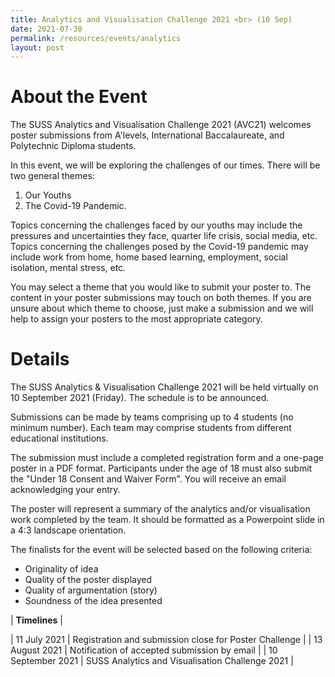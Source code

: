 ```yaml
---
title: Analytics and Visualisation Challenge 2021 <br> (10 Sep)
date: 2021-07-30
permalink: /resources/events/analytics
layout: post
---
```



# About the Event

The SUSS Analytics and Visualisation Challenge 2021 (AVC21) welcomes poster submissions from A'levels, International Baccalaureate, and Polytechnic Diploma students.

In this event, we will be exploring the challenges of our times. There will be two general themes:

1. Our Youths
2. The Covid-19 Pandemic.

Topics concerning the challenges faced by our youths may include the pressures and uncertainties they face, quarter life crisis, social media, etc. Topics concerning the challenges posed by the Covid-19 pandemic may include work from home, home based learning, employment, social isolation, mental stress, etc. 

You may select a theme that you would like to submit your poster to. The content in your poster submissions may touch on both themes. If you are unsure about which theme to choose, just make a submission and we will help to assign your posters to the most appropriate category.

# Details
The SUSS Analytics & Visualisation Challenge 2021 will be held virtually on 10 September 2021 (Friday). The schedule is to be announced.

Submissions can be made by teams comprising up to 4 students (no minimum number). Each team may comprise students from different educational institutions.

The submission must include a completed registration form and a one-page poster in a PDF format. Participants under the age of 18 must also submit the "Under 18 Consent and Waiver Form". You will receive an email acknowledging your entry.

The poster will represent a summary of the analytics and/or visualisation work completed by the team. It should be formatted as a Powerpoint slide in a 4:3 landscape orientation. 

The finalists for the event will be selected based on the following criteria:

* Originality of idea
* Quality of the poster displayed
* Quality of argumentation (story)
* Soundness of the idea presented



| **Timelines** |

| 11 July 2021    | Registration and submission close for Poster Challenge     | 
| 13 August 2021    | Notification of accepted submission by email     | 
| 10 September 2021    | SUSS Analytics and Visualisation Challenge 2021     |